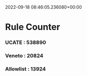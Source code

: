 2022-09-18 08:46:05.236080+00:00
# Rule Counter 
 ### UCATE : 538890

 ### Veneto : 20824

 ### Allowlist : 13924